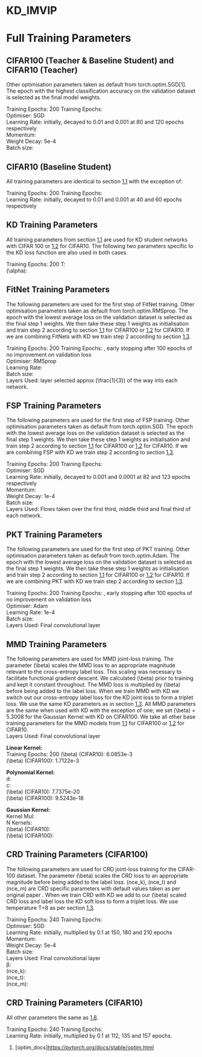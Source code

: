 # KD_IMVIP

# Full Training Parameters

## CIFAR100 (Teacher & Baseline Student) and CIFAR10 (Teacher)

Other optimisation parameters taken as default from
torch.optim.SGD\[1\]. The epoch with the highest classification accuracy
on the validation dataset is selected as the final model weights.

Training Epochs: 2̄00 Training Epochs:  
Optimiser: SGD  
Learning Rate: initially, decayed to 0.01 and 0.001 at 80 and 120 epochs
respectively  
Momentum:  
Weight Decay: 5e-4  
Batch size:

## CIFAR10 (Baseline Student)

All training parameters are identical to section
[1.1](#sec:default_params) with the exception of:

Training Epochs: 2̄00 Training Epochs:  
Learning Rate: initially, decayed to 0.01 and 0.001 at 40 and 60 epochs
respectively

## KD Training Parameters

All training parameters from section [1.1](#sec:default_params) are used
for KD student networks with CIFAR 100 or [1.2](#sec:c10student) for
CIFAR10. The following two parameters specific to the KD loss function
are also used in both cases.

Training Epochs: 2̄00 T:  
\(\alpha\):

## FitNet Training Parameters

The following parameters are used for the first step of FitNet training.
Other optimisation parameters taken as default from torch.optim.RMSprop.
The epoch with the lowest average loss on the validation dataset is
selected as the final step 1 weights. We then take these step 1 weights
as initialisation and train step 2 according to section
[1.1](#sec:default_params) for CIFAR100 or [1.2](#sec:c10student) for
CIFAR10. If we are combining FitNets with KD we train step 2 according
to section [1.3](#sec:kd_params).

Training Epochs: 2̄00 Training Epochs: , early stopping after 100 epochs
of no improvement on validation loss  
Optimiser: RMSprop  
Learning Rate:  
Batch size:  
Layers Used: layer selected approx \(\frac{1}{3}\) of the way into each
network.

## FSP Training Parameters

The following parameters are used for the first step of FSP training.
Other optimisation parameters taken as default from torch.optim.SGD. The
epoch with the lowest average loss on the validation dataset is selected
as the final step 1 weights. We then take these step 1 weights as
initialisation and train step 2 according to section
[1.1](#sec:default_params) for CIFAR100 or [1.2](#sec:c10student) for
CIFAR10. If we are combining FSP with KD we train step 2 according to
section [1.3](#sec:kd_params).

Training Epochs: 2̄00 Training Epochs:  
Optimiser: SGD  
Learning Rate: initially, decayed to 0.001 and 0.0001 at 82 and 123
epochs respectively  
Momentum:  
Weight Decay: 1e-4  
Batch size:  
Layers Used: Flows taken over the first third, middle third and final
third of each network.

## PKT Training Parameters

The following parameters are used for the first step of PKT training.
Other optimisation parameters taken as default from torch.optim.Adam.
The epoch with the lowest average loss on the validation dataset is
selected as the final step 1 weights. We then take these step 1 weights
as initialisation and train step 2 according to section
[1.1](#sec:default_params) for CIFAR100 or [1.2](#sec:c10student) for
CIFAR10. If we are combining PKT with KD we train step 2 according to
section [1.3](#sec:kd_params).

Training Epochs: 2̄00 Training Epochs: , early stopping after 100 epochs
of no improvement on validation loss  
Optimiser: Adam  
Learning Rate: 1e-4  
Batch size:  
Layers Used: Final convolutional layer

## MMD Training Parameters

The following parameters are used for MMD joint-loss training. The
parameter \(\beta\) scales the MMD loss to an appropriate magnitude
relevant to the cross-entropy label loss. This scaling was necessary to
facilitate functional gradient descent. We calculated \(\beta\) prior to
training and kept it constant throughout. The MMD loss is multiplied by
\(\beta\) before being added to the label loss. When we train MMD with
KD we switch out our cross-entropy label loss for the KD joint loss to
form a triplet loss. We use the same KD parameters as in section
[1.3](#sec:kd_params). All MMD parameters are the same when used with KD
with the exception of one; we set \(\beta\) = 5.3008 for the Gaussian
Kernel with KD on CIFAR100. We take all other base training parameters
for the MMD models from [1.1](#sec:default_params) for CIFAR100 or
[1.2](#sec:c10student) for CIFAR10.  
Layers Used: Final convolutional layer

**Linear Kernel:**  
Training Epochs: 2̄00 \(\beta\) (CIFAR10): 6.0853e-3  
\(\beta\) (CIFAR100): 1.7122e-3  
  
**Polynomial Kernel:**  
d:  
c:  
\(\beta\) (CIFAR10): 7.7375e-20  
\(\beta\) (CIFAR100): 9.5243e-18  
  
**Gaussian Kernel:**  
Kernel Mul:  
N Kernels:  
\(\beta\) (CIFAR10):  
\(\beta\) (CIFAR100):

## CRD Training Parameters (CIFAR100)

The following parameters are used for CRD joint-loss training for the
CIFAR-100 dataset. The parameter \(\beta\) scales the CRD loss to an
appropriate magnitude before being added to the label loss. \(nce_k\),
\(nce_t\) and \(nce_m\) are CRD specific parameters with default values
taken as per original paper . When we train CRD with KD we add to our
\(\beta\) scaled CRD loss and label loss the KD soft loss to form a
triplet loss. We use temperature T=8 as per section
[1.3](#sec:kd_params).

Training Epochs: 2̄40 Training Epochs:  
Optimiser: SGD  
Learning Rate: initially, multiplied by 0.1 at 150, 180 and 210 epochs  
Momentum:  
Weight Decay: 5e-4  
Batch size:  
Layers Used: Final convolutional layer  
β:  
\(nce_k\):  
\(nce_t\):  
\(nce_m\):

## CRD Training Parameters (CIFAR10)

All other parameters the same as [1.8](#sec:crd_default).

Training Epochs: 2̄40 Training Epochs:  
Learning Rate: initially, multiplied by 0.1 at 112, 135 and 157 epochs.

1.  <span id="optim_docs" label="optim_docs">\[optim\_docs\]</span>https://pytorch.org/docs/stable/optim.html
